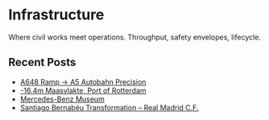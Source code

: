 # Infrastructure

Where civil works meet operations. Throughput, safety envelopes, lifecycle.

## Recent Posts
- [A648 Ramp → A5 Autobahn Precision](a5.md)
- [-16.4m Maasvlakte, Port of Rotterdam](por.md)
- [Mercedes-Benz Museum](benz.md)
- [Santiago Bernabéu Transformation – Real Madrid C.F.](realmadrid.md)
